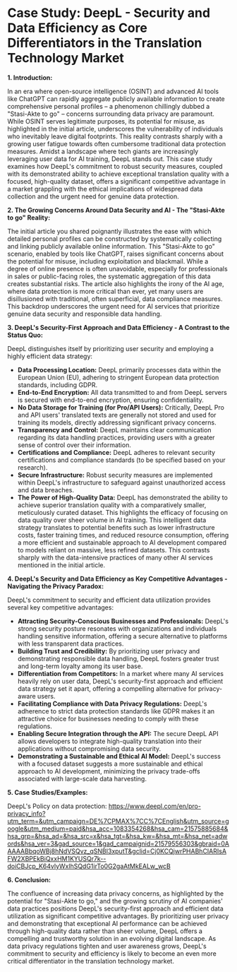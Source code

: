 # Case Study: DeepL - Security and Data Efficiency as Core Differentiators in the Translation Technology Market

**1. Introduction:**

In an era where open-source intelligence (OSINT) and advanced AI tools like ChatGPT can rapidly aggregate publicly available information to create comprehensive personal profiles – a phenomenon chillingly dubbed a "Stasi-Akte to go" – concerns surrounding data privacy are paramount. While OSINT serves legitimate purposes, its potential for misuse, as highlighted in the initial article, underscores the vulnerability of individuals who inevitably leave digital footprints. This reality contrasts sharply with a growing user fatigue towards often cumbersome traditional data protection measures. Amidst a landscape where tech giants are increasingly leveraging user data for AI training, DeepL stands out. This case study examines how DeepL's commitment to robust security measures, coupled with its demonstrated ability to achieve exceptional translation quality with a focused, high-quality dataset, offers a significant competitive advantage in a market grappling with the ethical implications of widespread data collection and the urgent need for genuine data protection.

**2. The Growing Concerns Around Data Security and AI - The "Stasi-Akte to go" Reality:**

The initial article you shared poignantly illustrates the ease with which detailed personal profiles can be constructed by systematically collecting and linking publicly available online information. This "Stasi-Akte to go" scenario, enabled by tools like ChatGPT, raises significant concerns about the potential for misuse, including exploitation and blackmail. While a degree of online presence is often unavoidable, especially for professionals in sales or public-facing roles, the systematic aggregation of this data creates substantial risks. The article also highlights the irony of the AI age, where data protection is more critical than ever, yet many users are disillusioned with traditional, often superficial, data compliance measures. This backdrop underscores the urgent need for AI services that prioritize genuine data security and responsible data handling.

**3. DeepL's Security-First Approach and Data Efficiency - A Contrast to the Status Quo:**

DeepL distinguishes itself by prioritizing user security and employing a highly efficient data strategy:

- **Data Processing Location:** DeepL primarily processes data within the European Union (EU), adhering to stringent European data protection standards, including GDPR.
- **End-to-End Encryption:** All data transmitted to and from DeepL servers is secured with end-to-end encryption, ensuring confidentiality.
- **No Data Storage for Training (for Pro/API Users):** Critically, DeepL Pro and API users' translated texts are generally not stored and used for training its models, directly addressing significant privacy concerns.
- **Transparency and Control:** DeepL maintains clear communication regarding its data handling practices, providing users with a greater sense of control over their information.
- **Certifications and Compliance:** DeepL adheres to relevant security certifications and compliance standards (to be specified based on your research).
- **Secure Infrastructure:** Robust security measures are implemented within DeepL's infrastructure to safeguard against unauthorized access and data breaches.
- **The Power of High-Quality Data:** DeepL has demonstrated the ability to achieve superior translation quality with a comparatively smaller, meticulously curated dataset. This highlights the efficacy of focusing on data quality over sheer volume in AI training. This intelligent data strategy translates to potential benefits such as lower infrastructure costs, faster training times, and reduced resource consumption, offering a more efficient and sustainable approach to AI development compared to models reliant on massive, less refined datasets. This contrasts sharply with the data-intensive practices of many other AI services mentioned in the initial article.

**4. DeepL's Security and Data Efficiency as Key Competitive Advantages - Navigating the Privacy Paradox:**

DeepL's commitment to security and efficient data utilization provides several key competitive advantages:

- **Attracting Security-Conscious Businesses and Professionals:** DeepL's strong security posture resonates with organizations and individuals handling sensitive information, offering a secure alternative to platforms with less transparent data practices.
- **Building Trust and Credibility:** By prioritizing user privacy and demonstrating responsible data handling, DeepL fosters greater trust and long-term loyalty among its user base.
- **Differentiation from Competitors:** In a market where many AI services heavily rely on user data, DeepL's security-first approach and efficient data strategy set it apart, offering a compelling alternative for privacy-aware users.
- **Facilitating Compliance with Data Privacy Regulations:** DeepL's adherence to strict data protection standards like GDPR makes it an attractive choice for businesses needing to comply with these regulations.
- **Enabling Secure Integration through the API:** The secure DeepL API allows developers to integrate high-quality translation into their applications without compromising data security.
- **Demonstrating a Sustainable and Ethical AI Model:** DeepL's success with a focused dataset suggests a more sustainable and ethical approach to AI development, minimizing the privacy trade-offs associated with large-scale data harvesting.

**5. Case Studies/Examples:**

DeepL's Policy on data protection: https://www.deepl.com/en/pro-privacy_info?utm_term=&utm_campaign=DE%7CPMAX%7CC%7CEnglish&utm_source=google&utm_medium=paid&hsa_acc=1083354268&hsa_cam=21575885684&hsa_grp=&hsa_ad=&hsa_src=x&hsa_tgt=&hsa_kw=&hsa_mt=&hsa_net=adwords&hsa_ver=3&gad_source=1&gad_campaignid=21579556303&gbraid=0AAAAABbqoWBj8hNdVSQvz_qSNBI3xputT&gclid=Cj0KCQjwrPHABhCIARIsAFW2XBPEkBiQxxHM1KYUSQr7k--doiCBJcp_K64vlyWxlhSQdG1irTo0G2gaAtMkEALw_wcB


**6. Conclusion:**

The confluence of increasing data privacy concerns, as highlighted by the potential for "Stasi-Akte to go," and the growing scrutiny of AI companies' data practices positions DeepL's security-first approach and efficient data utilization as significant competitive advantages. By prioritizing user privacy and demonstrating that exceptional AI performance can be achieved through high-quality data rather than sheer volume, DeepL offers a compelling and trustworthy solution in an evolving digital landscape. As data privacy regulations tighten and user awareness grows, DeepL's commitment to security and efficiency is likely to become an even more critical differentiator in the translation technology market.
